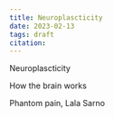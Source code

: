 ```yaml
---
title: Neuroplascticity
date: 2023-02-13
tags: draft
citation: 
---
```


Neuroplascticity

How the brain works

Phantom pain, 
Lala
Sarno
